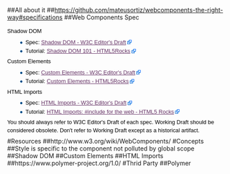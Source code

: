 ##All about it
##https://github.com/mateusortiz/webcomponents-the-right-way#specifications
##Web Components Spec
<p style="margin-top: 0.4em; margin-bottom: 0.5em; line-height: 19.2px; color: rgb(0, 0, 0); font-family: sans-serif; font-size: 12.8px;">Shadow DOM</p><ul style="line-height: 19.2px; margin-top: 0.3em; margin-bottom: 0px; margin-left: 1.6em; list-style-image: url(data:image/png;base64,iVBORw0KGgoAAAANSUhEUgAAAAUAAAANAQMAAABb8jbLAAAABlBMVEX///8AUow5QSOjAAAAAXRSTlMAQObYZgAAABNJREFUCB1jYEABBQw/wLCAgQEAGpIDyT0IVcsAAAAASUVORK5CYII=); color: rgb(0, 0, 0); font-family: sans-serif; font-size: 12.8px;"><li style="margin-bottom: 0.1em;">Spec:&nbsp;<a rel="nofollow" class="external text" href="http://w3c.github.io/webcomponents/spec/shadow/" style="color: rgb(102, 51, 102); padding-right: 13px; background: url(data:image/png;base64,iVBORw0KGgoAAAANSUhEUgAAAAoAAAAKCAYAAACNMs+9AAAAVElEQVR42n3PgQkAIAhEUXdqJ3dqJ3e6IoTPUSQcgj4EQ5IlUiLE0Jil3PECXhcHGBhZ8kg4hwxAu3MZeCGeyFnAXp4hqNQPnt7QL0nADpD6wHccLvnAKksq8iiaAAAAAElFTkSuQmCC) 100% 50% no-repeat;" target="_blank">Shadow DOM - W3C Editor's Draft</a></li><li style="margin-bottom: 0.1em;">Tutorial:&nbsp;<a rel="nofollow" class="external text" href="http://www.html5rocks.com/en/tutorials/webcomponents/shadowdom/" style="color: rgb(102, 51, 102); padding-right: 13px; background: url(data:image/png;base64,iVBORw0KGgoAAAANSUhEUgAAAAoAAAAKCAYAAACNMs+9AAAAVElEQVR42n3PgQkAIAhEUXdqJ3dqJ3e6IoTPUSQcgj4EQ5IlUiLE0Jil3PECXhcHGBhZ8kg4hwxAu3MZeCGeyFnAXp4hqNQPnt7QL0nADpD6wHccLvnAKksq8iiaAAAAAElFTkSuQmCC) 100% 50% no-repeat;" target="_blank">Shadow DOM 101 - HTML5Rocks</a></li></ul><p style="margin-top: 0.4em; margin-bottom: 0.5em; line-height: 19.2px; color: rgb(0, 0, 0); font-family: sans-serif; font-size: 12.8px;">Custom Elements</p><ul style="line-height: 19.2px; margin-top: 0.3em; margin-bottom: 0px; margin-left: 1.6em; list-style-image: url(data:image/png;base64,iVBORw0KGgoAAAANSUhEUgAAAAUAAAANAQMAAABb8jbLAAAABlBMVEX///8AUow5QSOjAAAAAXRSTlMAQObYZgAAABNJREFUCB1jYEABBQw/wLCAgQEAGpIDyT0IVcsAAAAASUVORK5CYII=); color: rgb(0, 0, 0); font-family: sans-serif; font-size: 12.8px;"><li style="margin-bottom: 0.1em;">Spec:&nbsp;<a rel="nofollow" class="external text" href="http://w3c.github.io/webcomponents/spec/custom/" style="color: rgb(102, 51, 102); padding-right: 13px; background: url(data:image/png;base64,iVBORw0KGgoAAAANSUhEUgAAAAoAAAAKCAYAAACNMs+9AAAAVElEQVR42n3PgQkAIAhEUXdqJ3dqJ3e6IoTPUSQcgj4EQ5IlUiLE0Jil3PECXhcHGBhZ8kg4hwxAu3MZeCGeyFnAXp4hqNQPnt7QL0nADpD6wHccLvnAKksq8iiaAAAAAElFTkSuQmCC) 100% 50% no-repeat;" target="_blank">Custom Elements - W3C Editor's Draft</a></li><li style="margin-bottom: 0.1em;">Tutorial:&nbsp;<a rel="nofollow" class="external text" href="http://www.html5rocks.com/en/tutorials/webcomponents/customelements/" style="color: rgb(102, 51, 102); padding-right: 13px; background: url(data:image/png;base64,iVBORw0KGgoAAAANSUhEUgAAAAoAAAAKCAYAAACNMs+9AAAAVElEQVR42n3PgQkAIAhEUXdqJ3dqJ3e6IoTPUSQcgj4EQ5IlUiLE0Jil3PECXhcHGBhZ8kg4hwxAu3MZeCGeyFnAXp4hqNQPnt7QL0nADpD6wHccLvnAKksq8iiaAAAAAElFTkSuQmCC) 100% 50% no-repeat;" target="_blank">Custom Elements - HTML5Rocks</a></li></ul><p style="margin-top: 0.4em; margin-bottom: 0.5em; line-height: 19.2px; color: rgb(0, 0, 0); font-family: sans-serif; font-size: 12.8px;">HTML Imports</p><ul style="line-height: 19.2px; margin-top: 0.3em; margin-bottom: 0px; margin-left: 1.6em; list-style-image: url(data:image/png;base64,iVBORw0KGgoAAAANSUhEUgAAAAUAAAANAQMAAABb8jbLAAAABlBMVEX///8AUow5QSOjAAAAAXRSTlMAQObYZgAAABNJREFUCB1jYEABBQw/wLCAgQEAGpIDyT0IVcsAAAAASUVORK5CYII=); color: rgb(0, 0, 0); font-family: sans-serif; font-size: 12.8px;"><li style="margin-bottom: 0.1em;">Spec:&nbsp;<a rel="nofollow" class="external text" href="http://w3c.github.io/webcomponents/spec/imports/" style="color: rgb(102, 51, 102); padding-right: 13px; background: url(data:image/png;base64,iVBORw0KGgoAAAANSUhEUgAAAAoAAAAKCAYAAACNMs+9AAAAVElEQVR42n3PgQkAIAhEUXdqJ3dqJ3e6IoTPUSQcgj4EQ5IlUiLE0Jil3PECXhcHGBhZ8kg4hwxAu3MZeCGeyFnAXp4hqNQPnt7QL0nADpD6wHccLvnAKksq8iiaAAAAAElFTkSuQmCC) 100% 50% no-repeat;" target="_blank">HTML Imports - W3C Editor's Draft</a></li><li style="margin-bottom: 0.1em;">Tutorial:&nbsp;<a rel="nofollow" class="external text" href="http://www.html5rocks.com/en/tutorials/webcomponents/imports/" style="color: rgb(102, 51, 102); padding-right: 13px; background: url(data:image/png;base64,iVBORw0KGgoAAAANSUhEUgAAAAoAAAAKCAYAAACNMs+9AAAAVElEQVR42n3PgQkAIAhEUXdqJ3dqJ3e6IoTPUSQcgj4EQ5IlUiLE0Jil3PECXhcHGBhZ8kg4hwxAu3MZeCGeyFnAXp4hqNQPnt7QL0nADpD6wHccLvnAKksq8iiaAAAAAElFTkSuQmCC) 100% 50% no-repeat;" target="_blank">HTML Imports: #include for the web - HTML5 Rocks</a></li></ul><p style="margin-top: 0.4em; margin-bottom: 0.5em; line-height: 19.2px; color: rgb(0, 0, 0); font-family: sans-serif; font-size: 12.8px;">You should always refer to W3C Editor's Draft of each spec. Working Draft should be considered obsolete. Don't refer to Working Draft except as a historical artifact.</p>
#Resources
##http://www.w3.org/wiki/WebComponents/
#Concepts
##Style is specific to the component not polluted by global scope
##Shadow DOM
##Custom Elements
##HTML Imports
##https://www.polymer-project.org/1.0/
#Thrid Party
##Polymer

